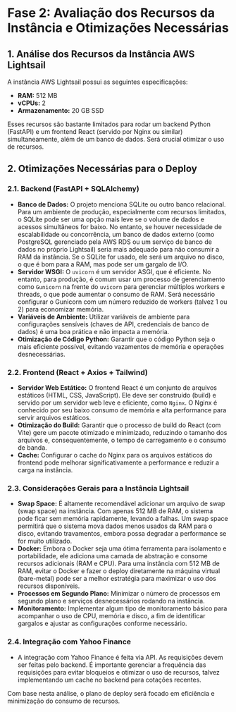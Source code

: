 # Fase 2: Avaliação dos Recursos da Instância e Otimizações Necessárias

## 1. Análise dos Recursos da Instância AWS Lightsail

A instância AWS Lightsail possui as seguintes especificações:

*   **RAM:** 512 MB
*   **vCPUs:** 2
*   **Armazenamento:** 20 GB SSD

Esses recursos são bastante limitados para rodar um backend Python (FastAPI) e um frontend React (servido por Nginx ou similar) simultaneamente, além de um banco de dados. Será crucial otimizar o uso de recursos.

## 2. Otimizações Necessárias para o Deploy

### 2.1. Backend (FastAPI + SQLAlchemy)

*   **Banco de Dados:** O projeto menciona SQLite ou outro banco relacional. Para um ambiente de produção, especialmente com recursos limitados, o SQLite pode ser uma opção mais leve se o volume de dados e acessos simultâneos for baixo. No entanto, se houver necessidade de escalabilidade ou concorrência, um banco de dados externo (como PostgreSQL gerenciado pela AWS RDS ou um serviço de banco de dados no próprio Lightsail) seria mais adequado para não consumir a RAM da instância. Se o SQLite for usado, ele será um arquivo no disco, o que é bom para a RAM, mas pode ser um gargalo de I/O.
*   **Servidor WSGI:** O `uvicorn` é um servidor ASGI, que é eficiente. No entanto, para produção, é comum usar um processo de gerenciamento como `Gunicorn` na frente do `uvicorn` para gerenciar múltiplos workers e threads, o que pode aumentar o consumo de RAM. Será necessário configurar o Gunicorn com um número reduzido de workers (talvez 1 ou 2) para economizar memória.
*   **Variáveis de Ambiente:** Utilizar variáveis de ambiente para configurações sensíveis (chaves de API, credenciais de banco de dados) é uma boa prática e não impacta a memória.
*   **Otimização de Código Python:** Garantir que o código Python seja o mais eficiente possível, evitando vazamentos de memória e operações desnecessárias.

### 2.2. Frontend (React + Axios + Tailwind)

*   **Servidor Web Estático:** O frontend React é um conjunto de arquivos estáticos (HTML, CSS, JavaScript). Ele deve ser construído (build) e servido por um servidor web leve e eficiente, como `Nginx`. O Nginx é conhecido por seu baixo consumo de memória e alta performance para servir arquivos estáticos.
*   **Otimização do Build:** Garantir que o processo de build do React (com Vite) gere um pacote otimizado e minimizado, reduzindo o tamanho dos arquivos e, consequentemente, o tempo de carregamento e o consumo de banda.
*   **Cache:** Configurar o cache do Nginx para os arquivos estáticos do frontend pode melhorar significativamente a performance e reduzir a carga na instância.

### 2.3. Considerações Gerais para a Instância Lightsail

*   **Swap Space:** É altamente recomendável adicionar um arquivo de swap (swap space) na instância. Com apenas 512 MB de RAM, o sistema pode ficar sem memória rapidamente, levando a falhas. Um swap space permitirá que o sistema mova dados menos usados da RAM para o disco, evitando travamentos, embora possa degradar a performance se for muito utilizado.
*   **Docker:** Embora o Docker seja uma ótima ferramenta para isolamento e portabilidade, ele adiciona uma camada de abstração e consome recursos adicionais (RAM e CPU). Para uma instância com 512 MB de RAM, evitar o Docker e fazer o deploy diretamente na máquina virtual (bare-metal) pode ser a melhor estratégia para maximizar o uso dos recursos disponíveis.
*   **Processos em Segundo Plano:** Minimizar o número de processos em segundo plano e serviços desnecessários rodando na instância.
*   **Monitoramento:** Implementar algum tipo de monitoramento básico para acompanhar o uso de CPU, memória e disco, a fim de identificar gargalos e ajustar as configurações conforme necessário.

### 2.4. Integração com Yahoo Finance

*   A integração com Yahoo Finance é feita via API. As requisições devem ser feitas pelo backend. É importante gerenciar a frequência das requisições para evitar bloqueios e otimizar o uso de recursos, talvez implementando um cache no backend para cotações recentes.

Com base nesta análise, o plano de deploy será focado em eficiência e minimização do consumo de recursos.
